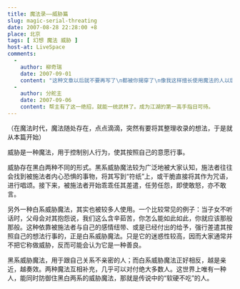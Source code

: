 ```yaml
---
title: 魔法录——威胁篇
slug: magic-serial-threating
date: 2007-08-28 22:28:00 +8
place: 北京
tags: [ 幻想 魔法 威胁 ]
host-at: LiveSpace
comments:
  -
    author: 柳奇瑞 
    date: 2007-09-01
    content: "这种文章以后就不要再写了\n都被你揭穿了\n像我这样擅长使用魔法的人以后可怎么混啊"
  -
    author: 分舵主 
    date: 2007-09-06
    content: 帮主有了这一绝招，就能一统武林了。成为江湖的第一高手指日可待。
---
```

（在魔法时代，魔法随处存在，点点滴滴，突然有要将其整理收录的想法，于是就从本篇开始）

威胁是一种魔法，用于控制别人行为，使其按照自己的意愿行事。

威胁存在黑白两种不同的形式。黑系威胁魔法较为广泛地被大家认知，施法者往往会找到被施法者内心恐惧的事物，将其写到“符纸”上，或干脆直接将其作为咒语，进行唱颂。接下来，被施法者开始乖乖任其差遣，任劳任怨，即使敢怒，亦不敢言。

另外一种白系威胁魔法，其实也被较多人使用。一个比较常见的例子：当子女不听话时，父母会对其抱怨说，我们这么含辛茹苦，你怎么能如此如此，你就应该那般那般。这种依靠被施法者与自己的感情纽带、或是已经付出的给予，强行差遣其按照自己的想法行事的，正是白系威胁魔法。只是它的迷惑性较高，因而大家通常并不把它称做威胁，反而可能会认为它是一种善良。

黑系威胁魔法，用于跟自己关系不亲密的人；而白系威胁魔法正好相反，越是亲近，越奏效。两种魔法互相补充，几乎可以对付绝大多数人。这世界上唯有一种人，能同时防御住黑白两系的威胁魔法，那就是传说中的“软硬不吃”的人。
